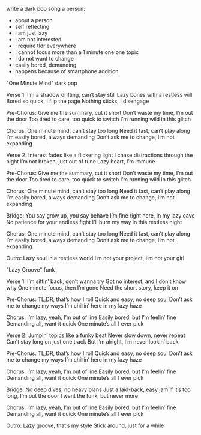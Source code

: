 write a dark pop song a person:
 - about a person
 - self reflecting
 - I am just lazy
 - I am not interested
 - I require tldr everywhere
 - I cannot focus more than a 1 minute one one topic
 - I do not want to change
 - easily bored, demanding
 - happens because of smartphone addition

"One Minute Mind"
dark pop

Verse 1:
I’m a shadow drifting, can’t stay still
Lazy bones with a restless will
Bored so quick, I flip the page
Nothing sticks, I disengage

Pre-Chorus:
Give me the summary, cut it short
Don’t waste my time, I’m out the door
Too tired to care, too quick to switch
I’m running wild in this glitch

Chorus:
One minute mind, can’t stay too long
Need it fast, can’t play along
I’m easily bored, always demanding
Don’t ask me to change, I’m not expanding

Verse 2:
Interest fades like a flickering light
I chase distractions through the night
I’m not broken, just out of tune
Lazy heart, I’m immune

Pre-Chorus:
Give me the summary, cut it short
Don’t waste my time, I’m out the door
Too tired to care, too quick to switch
I’m running wild in this glitch

Chorus:
One minute mind, can’t stay too long
Need it fast, can’t play along
I’m easily bored, always demanding
Don’t ask me to change, I’m not expanding

Bridge:
You say grow up, you say behave
I’m fine right here, in my lazy cave
No patience for your endless fight
I’ll burn my way in this restless night

Chorus:
One minute mind, can’t stay too long
Need it fast, can’t play along
I’m easily bored, always demanding
Don’t ask me to change, I’m not expanding

Outro:
Lazy soul in a restless world
I’m not your project, I’m not your girl



"Lazy Groove"
funk

Verse 1:
I’m sittin’ back, don’t wanna try
Got no interest, and I don’t know why
One minute focus, then I’m gone
Need the short story, keep it on

Pre-Chorus:
TL;DR, that’s how I roll
Quick and easy, no deep soul
Don’t ask me to change my ways
I’m chillin’ here in my lazy haze

Chorus:
I’m lazy, yeah, I’m out of line
Easily bored, but I’m feelin’ fine
Demanding all, want it quick
One minute’s all I ever pick

Verse 2:
Jumpin’ topics like a funky beat
Never slow down, never repeat
Can’t stay long on just one track
But I’m alright, I’m never lookin’ back

Pre-Chorus:
TL;DR, that’s how I roll
Quick and easy, no deep soul
Don’t ask me to change my ways
I’m chillin’ here in my lazy haze

Chorus:
I’m lazy, yeah, I’m out of line
Easily bored, but I’m feelin’ fine
Demanding all, want it quick
One minute’s all I ever pick

Bridge:
No deep dives, no heavy plans
Just a laid-back, easy jam
If it’s too long, I’m out the door
I want the funk, but never more

Chorus:
I’m lazy, yeah, I’m out of line
Easily bored, but I’m feelin’ fine
Demanding all, want it quick
One minute’s all I ever pick

Outro:
Lazy groove, that’s my style
Stick around, just for a while
